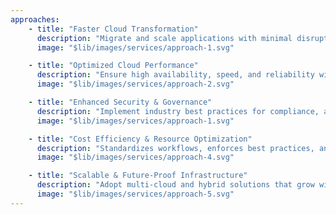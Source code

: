 ```yaml
---
approaches:
    - title: "Faster Cloud Transformation"
      description: "Migrate and scale applications with minimal disruption to business operations."
      image: "$lib/images/services/approach-1.svg"

    - title: "Optimized Cloud Performance"
      description: "Ensure high availability, speed, and reliability with proactive monitoring and performance tuning."
      image: "$lib/images/services/approach-2.svg"

    - title: "Enhanced Security & Governance"
      description: "Implement industry best practices for compliance, access control, and secure cloud environments."
      image: "$lib/images/services/approach-1.svg"

    - title: "Cost Efficiency & Resource Optimization"
      description: "Standardizes workflows, enforces best practices, and ensures compliance without slowing innovation."
      image: "$lib/images/services/approach-4.svg"

    - title: "Scalable & Future-Proof Infrastructure"
      description: "Adopt multi-cloud and hybrid solutions that grow with your business needs."
      image: "$lib/images/services/approach-5.svg"
---
```

